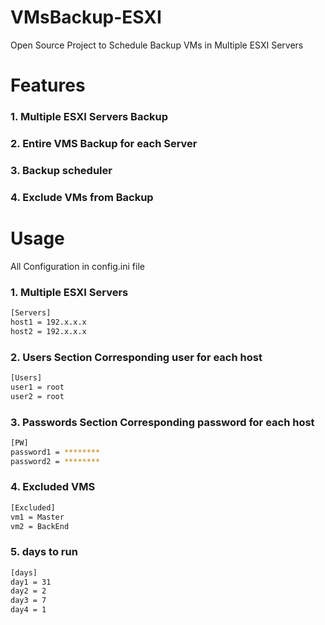 # VMsBackup-ESXI
Open Source Project to Schedule Backup VMs in Multiple ESXI Servers


# Features

### 1. Multiple ESXI Servers Backup

### 2. Entire VMS Backup for each Server

### 3. Backup scheduler

### 4. Exclude VMs from Backup



# Usage
All Configuration in config.ini file

### 1. Multiple ESXI Servers
```bash
[Servers]
host1 = 192.x.x.x
host2 = 192.x.x.x
```
### 2. Users Section Corresponding user for each host
```bash
[Users]
user1 = root
user2 = root
```
### 3. Passwords Section Corresponding password for each host
```bash
[PW]
password1 = ********
password2 = ********
```

### 4. Excluded VMS
```bash
[Excluded]
vm1 = Master
vm2 = BackEnd
```

### 5. days to run
```bash
[days]
day1 = 31
day2 = 2
day3 = 7
day4 = 1
```
